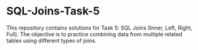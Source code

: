 # SQL-Joins-Task-5
This repository contains solutions for Task 5: SQL Joins (Inner, Left, Right, Full). The objective is to practice combining data from multiple related tables using different types of joins.
